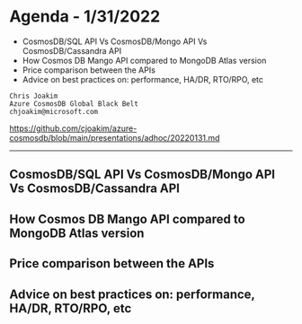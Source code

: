 # Agenda - 1/31/2022

- CosmosDB/SQL API Vs CosmosDB/Mongo API Vs CosmosDB/Cassandra API
- How Cosmos DB Mango API compared to MongoDB Atlas version
- Price comparison between the APIs
- Advice on best practices on: performance, HA/DR, RTO/RPO, etc

```
Chris Joakim
Azure CosmosDB Global Black Belt
chjoakim@microsoft.com
```

https://github.com/cjoakim/azure-cosmosdb/blob/main/presentations/adhoc/20220131.md

---

## CosmosDB/SQL API Vs CosmosDB/Mongo API Vs CosmosDB/Cassandra API

## How Cosmos DB Mango API compared to MongoDB Atlas version

## Price comparison between the APIs

## Advice on best practices on: performance, HA/DR, RTO/RPO, etc


